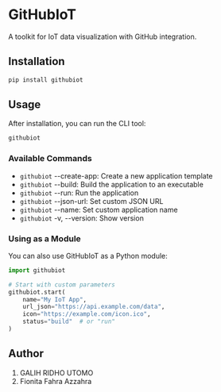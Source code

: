 # GitHubIoT

A toolkit for IoT data visualization with GitHub integration.

## Installation

```bash
pip install githubiot
```

## Usage
After installation, you can run the CLI tool:

```bash
githubiot
```

### Available Commands

- `githubiot` --create-app: Create a new application template
- `githubiot` --build: Build the application to an executable
- `githubiot` --run: Run the application
- `githubiot` --json-url: Set custom JSON URL
- `githubiot` --name: Set custom application name
- `githubiot` -v, --version: Show version

### Using as a Module
You can also use GitHubIoT as a Python module:

```py
import githubiot

# Start with custom parameters
githubiot.start(
    name="My IoT App",
    url_json="https://api.example.com/data",
    icon="https://example.com/icon.ico",
    status="build"  # or "run"
)
```

## Author
1. GALIH RIDHO UTOMO
2. Fionita Fahra Azzahra
